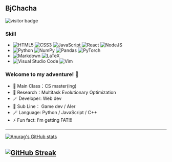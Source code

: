 <!--START_SECTION:waka-->
<!--END_SECTION:waka-->

## BjChacha

![visitor badge](https://visitor-badge.glitch.me/badge?page_id=jwenjian.visitor-badge&left_text=Hello%20Visitors)

### Skill

- ![HTML5](https://img.shields.io/badge/html5-%23E34F26.svg?style=for-the-badge&logo=html5&logoColor=white) ![CSS3](https://img.shields.io/badge/css3-%231572B6.svg?style=for-the-badge&logo=css3&logoColor=white) ![JavaScript](https://img.shields.io/badge/javascript-%23323330.svg?style=for-the-badge&logo=javascript&logoColor=%23F7DF1E) ![React](https://img.shields.io/badge/react-%2320232a.svg?style=for-the-badge&logo=react&logoColor=%2361DAFB) ![NodeJS](https://img.shields.io/badge/node.js-6DA55F?style=for-the-badge&logo=node.js&logoColor=white)
- ![Python](https://img.shields.io/badge/python-3670A0?style=for-the-badge&logo=python&logoColor=ffdd54) ![NumPy](https://img.shields.io/badge/numpy-%23013243.svg?style=for-the-badge&logo=numpy&logoColor=white) ![Pandas](https://img.shields.io/badge/pandas-%23150458.svg?style=for-the-badge&logo=pandas&logoColor=white) ![PyTorch](https://img.shields.io/badge/PyTorch-%23EE4C2C.svg?style=for-the-badge&logo=PyTorch&logoColor=white)
- ![Markdown](https://img.shields.io/badge/markdown-%23000000.svg?style=for-the-badge&logo=markdown&logoColor=white) ![LaTeX](https://img.shields.io/badge/latex-%23008080.svg?style=for-the-badge&logo=latex&logoColor=white)
- ![Visual Studio Code](https://img.shields.io/badge/Visual%20Studio%20Code-0078d7.svg?style=for-the-badge&logo=visual-studio-code&logoColor=white) ![Vim](https://img.shields.io/badge/VIM-%2311AB00.svg?style=for-the-badge&logo=vim&logoColor=white)

### Welcome to my adventure! 👋

- 🔭 Main Class：CS master(ing)
- 🌱 Research：Multitask Evolutionary Optimization
- 🪄 Developer: Web dev
- 👯 Sub Line： Game dev / AIer
- 🪄 Language: Python / JavaScript / C++
- ⚡ Fun fact: I'm getting FAT!!!

---

[![Anurag's GitHub stats](https://github-readme-stats.vercel.app/api?username=BjChacha&theme=onedark)](https://github.com/anuraghazra/github-readme-stats)

[![GitHub Streak](http://github-readme-streak-stats.herokuapp.com?user=BjChacha&theme=onedark&date_format=%5BY.%5Dn.j)](https://git.io/streak-stats)
---
